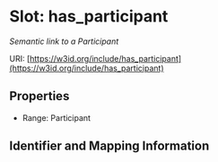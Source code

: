 # Slot: has_participant
_Semantic link to a Participant_


URI: [https://w3id.org/include/has_participant](https://w3id.org/include/has_participant)



<!-- no inheritance hierarchy -->


## Properties

 * Range: Participant



## Identifier and Mapping Information





